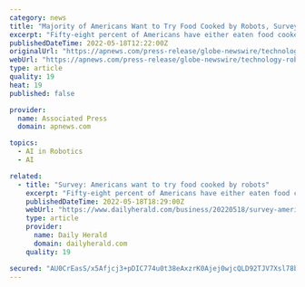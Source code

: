 ```yaml
---
category: news
title: "Majority of Americans Want to Try Food Cooked by Robots, Survey Says"
excerpt: "Fifty-eight percent of Americans have either eaten food cooked by a robot or would be interested in doing so, the latest example of changing attitudes regarding artificial intelligence outside everyday life,"
publishedDateTime: 2022-05-18T12:22:00Z
originalUrl: "https://apnews.com/press-release/globe-newswire/technology-robotics-artificial-intelligence-0cc4ed2584d893ad4ac8df5e74a05f36"
webUrl: "https://apnews.com/press-release/globe-newswire/technology-robotics-artificial-intelligence-0cc4ed2584d893ad4ac8df5e74a05f36"
type: article
quality: 19
heat: 19
published: false

provider:
  name: Associated Press
  domain: apnews.com

topics:
  - AI in Robotics
  - AI

related:
  - title: "Survey: Americans want to try food cooked by robots"
    excerpt: "Fifty-eight percent of Americans have either eaten food cooked by a robot or would be interested in doing so, the latest example of changing attitudes regarding artificial intelligence outside everyday life,"
    publishedDateTime: 2022-05-18T18:29:00Z
    webUrl: "https://www.dailyherald.com/business/20220518/survey-americans-want-to-try-food-cooked-by-robots"
    type: article
    provider:
      name: Daily Herald
      domain: dailyherald.com
    quality: 19

secured: "AU0CrEasS/x5Afjcj3+pDIC774u0t38eAxzrK0Ajej0wjcQLD92TJV7Xsl78bQeUI/+ryezVR5DYeq73v37T3qSDLPcv5iTa0vlc9dqFJNBZsY/ux7r1frSCENvgQG/0rvZ3D/YJUz1Lj/77vdWwoU2MOYofUti5mpz/OxOytHMdWL7ijCKfkwDDYfeo37dBJHvSlryrgypewk3lFDFb3SXP41lhSNjHyNzWL9RzOBnhn5r7Z7yiiaZtkEa7Z02kVYTJBNjwKgU/NXqa1xWy8NKx48jBiBsZJwwD8bFv4/hGA6cD1ft78Db15L5PPwIdPx33gZpdEXtgUpreWM11jJ7gJzBUbujUiqSBYT7OBWw=;xhrvPFscdDmVLOkIj/rUHw=="
---
```


